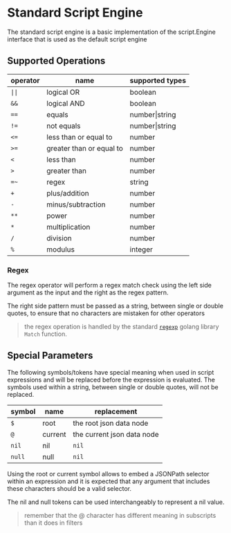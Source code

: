 # Standard Script Engine

The standard script engine is a basic implementation of the script.Engine interface that is used as the default script engine

## Supported Operations

|operator|name|supported types|
|-|-|-|
|`\|\|`|logical OR|boolean|
|`&&`|logical AND|boolean|
|`==`|equals|number\|string|
|`!=`|not equals|number\|string|
|`<=`|less than or equal to|number|
|`>=`|greater than or equal to|number|
|`<`|less than|number|
|`>`|greater than|number|
|`=~`|regex|string|
|`+`|plus/addition|number|
|`-`|minus/subtraction|number|
|`**`|power|number|
|`*`|multiplication|number|
|`/`|division|number|
|`%`|modulus|integer|

### Regex

The regex operator will perform a regex match check using the left side argument as the input and the right as the regex pattern.

The right side pattern must be passed as a string, between single or double quotes, to ensure that no characters are mistaken for other operators

> the regex operation is handled by the standard [`regexp`](https://pkg.go.dev/regexp) golang library `Match` function.

## Special Parameters

The following symbols/tokens have special meaning when used in script expressions and will be replaced before the expression is evaluated. The symbols used within a string, between single or double quotes, will not be replaced.

|symbol|name|replacement|
|-|-|-|
|`$`|root|the root json data node|
|`@`|current|the current json data node|
|`nil`|nil|`nil`|
|`null`|null|`nil`|

Using the root or current symbol allows to embed a JSONPath selector within an expression and it is expected that any argument that includes these characters should be a valid selector.

The nil and null tokens can be used interchangeably to represent a nil value.

> remember that the @ character has different meaning in subscripts than it does in filters
